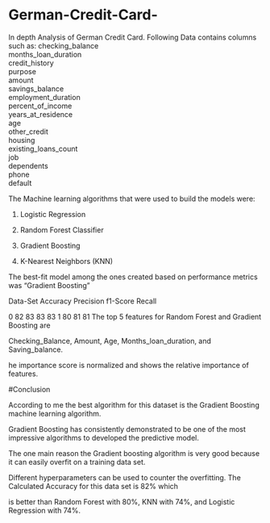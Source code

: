 # German-Credit-Card-
In depth Analysis of German Credit Card.
Following Data contains columns such as:
checking_balance        
months_loan_duration    
credit_history          
purpose                 
amount                  
savings_balance         
employment_duration     
percent_of_income       
years_at_residence      
age                    
other_credit            
housing                 
existing_loans_count    
job                     
dependents              
phone                   
default                 


The Machine learning algorithms that were used to build the models were:

1) Logistic Regression

2) Random Forest Classifier

3) Gradient Boosting

4) K-Nearest Neighbors (KNN)

The best-fit model among the ones created based on performance metrics was “Gradient Boosting”

Data-Set Accuracy Precision f1-Score Recall

0         82       83          83      83
1                  80          81      81
The top 5 features for Random Forest and Gradient Boosting are

Checking_Balance, Amount, Age, Months_loan_duration, and Saving_balance.

he importance score is normalized and shows the relative importance of features.


#Conclusion

According to me the best algorithm for this dataset is the Gradient Boosting machine learning algorithm.

Gradient Boosting has consistently demonstrated to be one of the most impressive algorithms to developed the predictive model.

The one main reason the Gradient boosting algorithm is very good because it can easily overfit on a training data set.

Different hyperparameters can be used to counter the overfitting. The Calculated Accuracy for this data set is 82% which

is better than Random Forest with 80%, KNN with 74%, and Logistic Regression with 74%.
